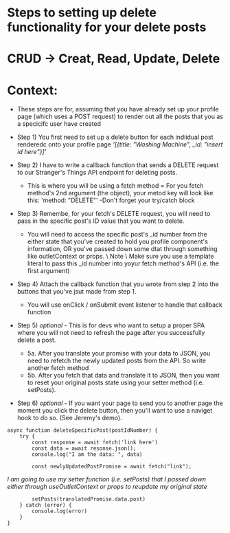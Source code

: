 # Steps to setting up delete functionality for your delete posts

# CRUD -> Creat, Read, Update, Delete

# Context:
- These steps are for, assuming that you have already set up your profile page (which uses a POST request) to render out all the posts that you as a specicifc user have created

- Step 1) You first need to set up a delete button for each indiidual post renderedc onto your profile page
*'[{title: "Washing Machine", _id: "insert id here"}]'*

- Step 2) I have to write a callback function that sends a DELETE request to our Stranger's Things API endpoint for deleting posts.
    - This is where you will be using a fetch method
        = For you fetch method's 2nd argument (the object), your metod key will look like this: 'method: "DELETE"'
    -Don't forget your try/catch block

- Step 3) Remembe, for your fetch's DELETE request, you will need to pass in the specific post's ID value that you want to delete.
    - You will need to access the specific post's _id number from the either state that you've created to hold you profile component's information, OR you've passed down some dtat through something like outletContext or props.
    \\ Note \\ Make sure you use a template literal to pass this _id number into yoyur fetch method's API (i.e. the first argument)
    
- Step 4) Attach the callback function that you wrote from step 2 into the buttons that you've jsut made from step 1.
    - You will use onClick / onSubmit event listener to handle that callback function

- Step 5) *optional* - This is for devs who want to setup a proper SPA where you will not need to refresh the page after you successfully delete a post.
    - 5a. After you translate your promise with your data to JSON, you need to refetch the newly updated posts from the API. So write another fetch method
    - 5b. After you fetch that data and translate it to JSON, then you want to reset your original posts state using your setter method (i.e. setPosts).

- Step 6) *optional* - If you want your page to send you to another page the moment you click the delete button, then you'll want to use a naviget hook to do so. (See Jeremy's demo).

```
async function deleteSpecificPost(postIdNumber) {
    try {
        const response = await fetch('link here')
        const data = await resonse.json();
        console.log("I am the data: ", data)

        const newlyUpdatedPostPromise = await fetch("link");
```
*I am going to use my setter function (i.e. setPosts) that I passed down either through useOutletContext or props to reupdate my original state*

```
        setPosts(translatedPromise.data.post)
    } catch (error) {
        console.log(error)
    }
}
```
